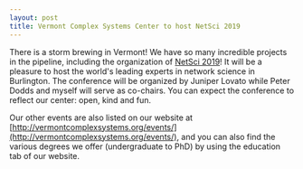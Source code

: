 ```yaml
---
layout: post
title: Vermont Complex Systems Center to host NetSci 2019
---
```


There is a storm brewing in Vermont! We have so many incredible projects in the pipeline, including the organization of [NetSci 2019](http://vermontcomplexsystems.org/events/netsci/)! It will be a pleasure to host the world's leading experts in network science in Burlington. The conference will be organized by Juniper Lovato while Peter Dodds and myself will serve as co-chairs. You can expect the conference to reflect our center: open, kind and fun.

Our other events are also listed on our website at [http://vermontcomplexsystems.org/events/](http://vermontcomplexsystems.org/events/), and you can also find the various degrees we offer (undergraduate to PhD) by using the education tab of our website.